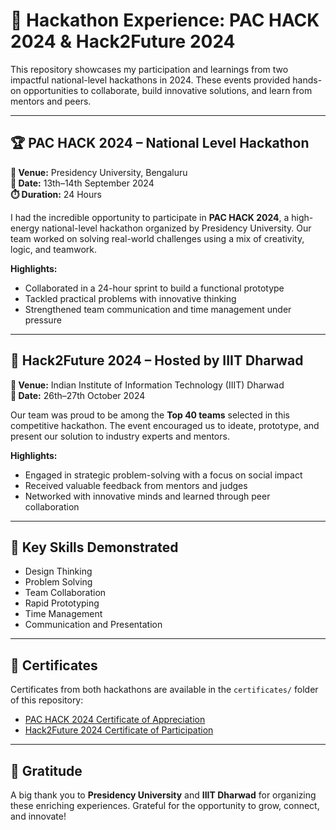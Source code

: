 # 🚀 Hackathon Experience: PAC HACK 2024 & Hack2Future 2024

This repository showcases my participation and learnings from two impactful national-level hackathons in 2024. These events provided hands-on opportunities to collaborate, build innovative solutions, and learn from mentors and peers.

---

## 🏆 PAC HACK 2024 – National Level Hackathon  
**📍 Venue:** Presidency University, Bengaluru  
**📅 Date:** 13th–14th September 2024  
**⏱️ Duration:** 24 Hours  

I had the incredible opportunity to participate in **PAC HACK 2024**, a high-energy national-level hackathon organized by Presidency University. Our team worked on solving real-world challenges using a mix of creativity, logic, and teamwork.  

**Highlights:**  
- Collaborated in a 24-hour sprint to build a functional prototype  
- Tackled practical problems with innovative thinking  
- Strengthened team communication and time management under pressure  

---

## 🌟 Hack2Future 2024 – Hosted by IIIT Dharwad  
**📍 Venue:** Indian Institute of Information Technology (IIIT) Dharwad  
**📅 Date:** 26th–27th October 2024  

Our team was proud to be among the **Top 40 teams** selected in this competitive hackathon. The event encouraged us to ideate, prototype, and present our solution to industry experts and mentors.  

**Highlights:**  
- Engaged in strategic problem-solving with a focus on social impact  
- Received valuable feedback from mentors and judges  
- Networked with innovative minds and learned through peer collaboration  

---

## 🧠 Key Skills Demonstrated

- Design Thinking  
- Problem Solving  
- Team Collaboration  
- Rapid Prototyping  
- Time Management  
- Communication and Presentation  

---

## 📜 Certificates

Certificates from both hackathons are available in the `certificates/` folder of this repository:
- [PAC HACK 2024 Certificate of Appreciation](https://github.com/hrishi-6887/Certificate/blob/main/Hackathon/PACHACK%20Certificate.jpg)
- [Hack2Future 2024 Certificate of Participation](https://github.com/hrishi-6887/Certificate/blob/main/Hackathon/Hack%20to%20future%20Certificate.jpg)

---

## 🙌 Gratitude

A big thank you to **Presidency University** and **IIIT Dharwad** for organizing these enriching experiences. Grateful for the opportunity to grow, connect, and innovate!

